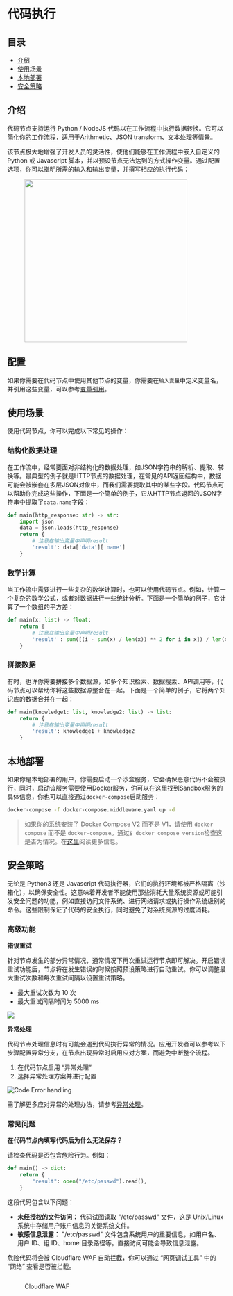 # 代码执行

## 目录

* [介绍](code.md#介绍)
* [使用场景](code.md#使用场景)
* [本地部署](code.md#本地部署)
* [安全策略](code.md#安全策略)

## 介绍

代码节点支持运行 Python / NodeJS 代码以在工作流程中执行数据转换。它可以简化你的工作流程，适用于Arithmetic、JSON transform、文本处理等情景。

该节点极大地增强了开发人员的灵活性，使他们能够在工作流程中嵌入自定义的 Python 或 Javascript 脚本，并以预设节点无法达到的方式操作变量。通过配置选项，你可以指明所需的输入和输出变量，并撰写相应的执行代码：

<figure><img src="https://assets-docs.dify.ai/dify-enterprise-mintlify/zh_CN/guides/workflow/node/9969aa1bc1912aebe366f5d8f5dde296.png" alt="" width="375"><figcaption></figcaption></figure>

## 配置

如果你需要在代码节点中使用其他节点的变量，你需要在`输入变量`中定义变量名，并引用这些变量，可以参考[变量引用](../key-concept.md#变量)。

## 使用场景

使用代码节点，你可以完成以下常见的操作：

### 结构化数据处理

在工作流中，经常要面对非结构化的数据处理，如JSON字符串的解析、提取、转换等。最典型的例子就是HTTP节点的数据处理，在常见的API返回结构中，数据可能会被嵌套在多层JSON对象中，而我们需要提取其中的某些字段。代码节点可以帮助你完成这些操作，下面是一个简单的例子，它从HTTP节点返回的JSON字符串中提取了`data.name`字段：

```python
def main(http_response: str) -> str:
    import json
    data = json.loads(http_response)
    return {
        # 注意在输出变量中声明result
        'result': data['data']['name'] 
    }
```

### 数学计算

当工作流中需要进行一些复杂的数学计算时，也可以使用代码节点。例如，计算一个复杂的数学公式，或者对数据进行一些统计分析。下面是一个简单的例子，它计算了一个数组的平方差：

```python
def main(x: list) -> float:
    return {
        # 注意在输出变量中声明result
        'result' : sum([(i - sum(x) / len(x)) ** 2 for i in x]) / len(x)
    }
```

### 拼接数据

有时，也许你需要拼接多个数据源，如多个知识检索、数据搜索、API调用等，代码节点可以帮助你将这些数据源整合在一起。下面是一个简单的例子，它将两个知识库的数据合并在一起：

```python
def main(knowledge1: list, knowledge2: list) -> list:
    return {
        # 注意在输出变量中声明result
        'result': knowledge1 + knowledge2
    }
```

## 本地部署

如果你是本地部署的用户，你需要启动一个沙盒服务，它会确保恶意代码不会被执行，同时，启动该服务需要使用Docker服务，你可以在[这里](https://github.com/langgenius/dify/tree/main/docker/docker-compose.middleware.yaml)找到Sandbox服务的具体信息，你也可以直接通过`docker-compose`启动服务：

```bash
docker-compose -f docker-compose.middleware.yaml up -d
```

> 如果你的系统安装了 Docker Compose V2 而不是 V1，请使用 `docker compose` 而不是 `docker-compose`。通过`$ docker compose version`检查这是否为情况。在[这里](https://docs.docker.com/compose/#compose-v2-and-the-new-docker-compose-command)阅读更多信息。

## 安全策略

无论是 Python3 还是 Javascript 代码执行器，它们的执行环境都被严格隔离（沙箱化），以确保安全性。这意味着开发者不能使用那些消耗大量系统资源或可能引发安全问题的功能，例如直接访问文件系统、进行网络请求或执行操作系统级别的命令。这些限制保证了代码的安全执行，同时避免了对系统资源的过度消耗。

### 高级功能

**错误重试**

针对节点发生的部分异常情况，通常情况下再次重试运行节点即可解决。开启错误重试功能后，节点将在发生错误的时候按照预设策略进行自动重试。你可以调整最大重试次数和每次重试间隔以设置重试策略。

- 最大重试次数为 10 次
- 最大重试间隔时间为 5000 ms

![](https://assets-docs.dify.ai/2024/12/9fdd5525a91dc925b79b89272893becf.png)

**异常处理**

代码节点处理信息时有可能会遇到代码执行异常的情况。应用开发者可以参考以下步骤配置异常分支，在节点出现异常时启用应对方案，而避免中断整个流程。

1. 在代码节点启用 “异常处理”
2. 选择异常处理方案并进行配置

![Code Error handling](https://assets-docs.dify.ai/2024/12/58f392734ce44b22cd8c160faf28cd14.png)

需了解更多应对异常的处理办法，请参考[异常处理](https://docs.dify.ai/guides/workflow/error-handling)。

### 常见问题

**在代码节点内填写代码后为什么无法保存？**

请检查代码是否包含危险行为。例如：

```python
def main() -> dict:
    return {
        "result": open("/etc/passwd").read(),
    }
```

这段代码包含以下问题：

* **未经授权的文件访问：** 代码试图读取 "/etc/passwd" 文件，这是 Unix/Linux 系统中存储用户账户信息的关键系统文件。
* **敏感信息泄露：** "/etc/passwd" 文件包含系统用户的重要信息，如用户名、用户 ID、组 ID、home 目录路径等。直接访问可能会导致信息泄露。

危险代码将会被 Cloudflare WAF 自动拦截，你可以通过 “网页调试工具” 中的 “网络” 查看是否被拦截。

<figure><img src="https://assets-docs.dify.ai/dify-enterprise-mintlify/zh_CN/guides/workflow/node/d1fe121991c51b26b66d42a55b18fb57.png" alt=""><figcaption><p>Cloudflare WAF</p></figcaption></figure>
